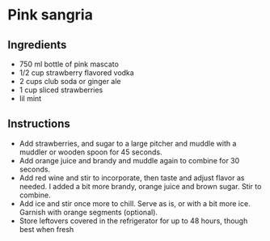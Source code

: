 # Pink sangria

## Ingredients

* 750 ml bottle of pink mascato
* 1/2 cup strawberry flavored vodka
* 2 cups club soda or ginger ale
* 1 cup sliced strawberries
* lil mint

## Instructions

* Add strawberries, and sugar to a large pitcher and muddle with a muddler or wooden spoon for 45 seconds.
* Add orange juice and brandy and muddle again to combine for 30 seconds.
* Add red wine and stir to incorporate, then taste and adjust flavor as needed. I added a bit more brandy, orange juice and brown sugar. Stir to combine.
* Add ice and stir once more to chill. Serve as is, or with a bit more ice. Garnish with orange segments (optional).
* Store leftovers covered in the refrigerator for up to 48 hours, though best when fresh
